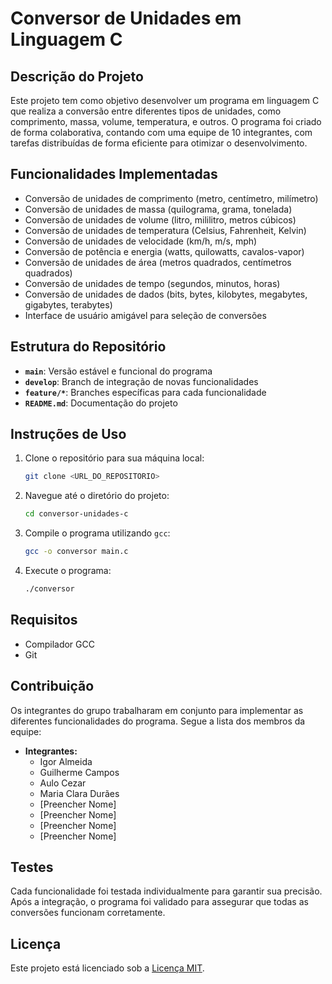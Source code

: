 # Conversor de Unidades em Linguagem C

## Descrição do Projeto

Este projeto tem como objetivo desenvolver um programa em linguagem C que realiza a conversão entre diferentes tipos de unidades, como comprimento, massa, volume, temperatura, e outros. O programa foi criado de forma colaborativa, contando com uma equipe de 10 integrantes, com tarefas distribuídas de forma eficiente para otimizar o desenvolvimento.

## Funcionalidades Implementadas

- Conversão de unidades de comprimento (metro, centímetro, milímetro)
- Conversão de unidades de massa (quilograma, grama, tonelada)
- Conversão de unidades de volume (litro, mililitro, metros cúbicos)
- Conversão de unidades de temperatura (Celsius, Fahrenheit, Kelvin)
- Conversão de unidades de velocidade (km/h, m/s, mph)
- Conversão de potência e energia (watts, quilowatts, cavalos-vapor)
- Conversão de unidades de área (metros quadrados, centímetros quadrados)
- Conversão de unidades de tempo (segundos, minutos, horas)
- Conversão de unidades de dados (bits, bytes, kilobytes, megabytes, gigabytes, terabytes)
- Interface de usuário amigável para seleção de conversões

## Estrutura do Repositório

- **`main`**: Versão estável e funcional do programa
- **`develop`**: Branch de integração de novas funcionalidades
- **`feature/*`**: Branches específicas para cada funcionalidade
- **`README.md`**: Documentação do projeto

## Instruções de Uso

1. Clone o repositório para sua máquina local:
   ```bash
   git clone <URL_DO_REPOSITORIO>
   ```
2. Navegue até o diretório do projeto:
   ```bash
   cd conversor-unidades-c
   ```
3. Compile o programa utilizando `gcc`:
   ```bash
   gcc -o conversor main.c
   ```
4. Execute o programa:
   ```bash
   ./conversor
   ```

## Requisitos

- Compilador GCC
- Git

## Contribuição

Os integrantes do grupo trabalharam em conjunto para implementar as diferentes funcionalidades do programa. Segue a lista dos membros da equipe:

- **Integrantes:**
  - Igor Almeida
  - Guilherme Campos
  - Aulo Cezar
  - Maria Clara Durães
  - [Preencher Nome]
  - [Preencher Nome]
  - [Preencher Nome]
  - [Preencher Nome]

## Testes

Cada funcionalidade foi testada individualmente para garantir sua precisão. Após a integração, o programa foi validado para assegurar que todas as conversões funcionam corretamente.

## Licença

Este projeto está licenciado sob a [Licença MIT](LICENSE).
